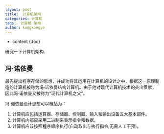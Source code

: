 ```yaml
---
layout: post
title:  计算机架构
categories: 计算机
tags:  计算机 架构
author: kongkongye
---
```


* content
{:toc}

研究一下计算机架构.




## 冯·诺依曼
最先提出程序存储的思想，并成功将其运用在计算机的设计之中，根据这一原理制造的计算机被称为冯·诺依曼结构计算机。由于他对现代计算机技术的突出贡献，因此冯·诺依曼又被称为“现代计算机之父”。

冯·诺依曼设计思想可以概括为：

1. 计算机应包括运算器、存储器、控制器、输入和输出设备五大基本部件。
2. 计算机内部应采用二进制来表示指令和数据。
3. 计算机应该按照程序顺序执行(自动取出与执行指令,无需人工干预)。
